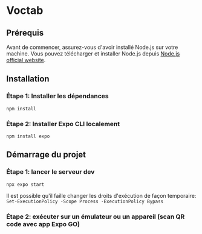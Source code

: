 # Voctab

<Description du projet>

## Prérequis

Avant de commencer, assurez-vous d'avoir installé Node.js sur votre machine. Vous pouvez télécharger et installer Node.js depuis [Node.js official website](https://nodejs.org/).

## Installation

### Étape 1: Installer les dépendances
```npm install```

### Étape 2: Installer Expo CLI localement
```npm install expo```

## Démarrage du projet

### Étape 1: lancer le serveur dev
```npx expo start```

Il est possible qu'il faille changer les droits d'exécution de façon temporaire:
```Set-ExecutionPolicy -Scope Process -ExecutionPolicy Bypass```

### Étape 2: exécuter sur un émulateur ou un appareil (scan QR code avec app Expo GO)